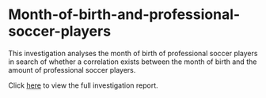 # Month-of-birth-and-professional-soccer-players
This investigation analyses the month of birth of professional soccer players in search of whether a correlation exists between the month of birth and the amount of professional soccer players.

Click <a href='https://drive.google.com/file/d/1Y-8W9_J3FtoYOQPxVxjwQbKWtWwORZis/view'>here</a> to view the full investigation report.
